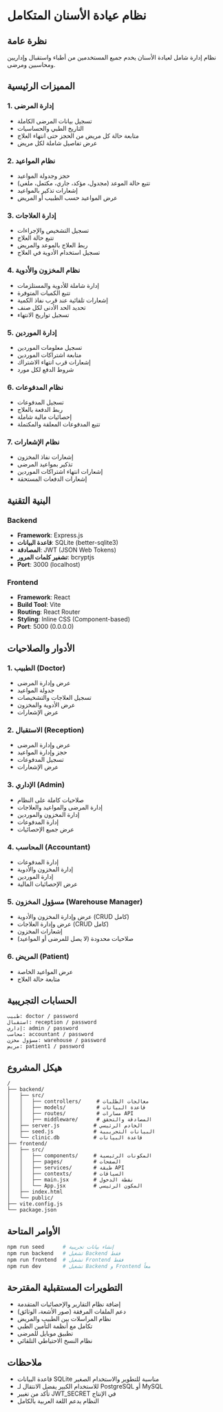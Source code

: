# نظام عيادة الأسنان المتكامل

## نظرة عامة
نظام إدارة شامل لعيادة الأسنان يخدم جميع المستخدمين من أطباء واستقبال وإداريين ومحاسبين ومرضى.

## المميزات الرئيسية

### 1. إدارة المرضى
- تسجيل بيانات المرضى الكاملة
- التاريخ الطبي والحساسيات
- متابعة حالة كل مريض من الحجز حتى انتهاء العلاج
- عرض تفاصيل شاملة لكل مريض

### 2. نظام المواعيد
- حجز وجدولة المواعيد
- تتبع حالة الموعد (مجدول، مؤكد، جاري، مكتمل، ملغي)
- إشعارات تذكير بالمواعيد
- عرض المواعيد حسب الطبيب أو المريض

### 3. إدارة العلاجات
- تسجيل التشخيص والإجراءات
- تتبع حالة العلاج
- ربط العلاج بالموعد والمريض
- تسجيل استخدام الأدوية في العلاج

### 4. نظام المخزون والأدوية
- إدارة شاملة للأدوية والمستلزمات
- تتبع الكميات المتوفرة
- إشعارات تلقائية عند قرب نفاذ الكمية
- تحديد الحد الأدنى لكل صنف
- تسجيل تواريخ الانتهاء

### 5. إدارة الموردين
- تسجيل معلومات الموردين
- متابعة اشتراكات الموردين
- إشعارات قرب انتهاء الاشتراك
- شروط الدفع لكل مورد

### 6. نظام المدفوعات
- تسجيل المدفوعات
- ربط الدفعة بالعلاج
- إحصائيات مالية شاملة
- تتبع المدفوعات المعلقة والمكتملة

### 7. نظام الإشعارات
- إشعارات نفاذ المخزون
- تذكير بمواعيد المرضى
- إشعارات انتهاء اشتراكات الموردين
- إشعارات الدفعات المستحقة

## البنية التقنية

### Backend
- **Framework**: Express.js
- **قاعدة البيانات**: SQLite (better-sqlite3)
- **المصادقة**: JWT (JSON Web Tokens)
- **تشفير كلمات المرور**: bcryptjs
- **Port**: 3000 (localhost)

### Frontend
- **Framework**: React
- **Build Tool**: Vite
- **Routing**: React Router
- **Styling**: Inline CSS (Component-based)
- **Port**: 5000 (0.0.0.0)

## الأدوار والصلاحيات

### 1. الطبيب (Doctor)
- عرض وإدارة المرضى
- جدولة المواعيد
- تسجيل العلاجات والتشخيصات
- عرض الأدوية والمخزون
- عرض الإشعارات

### 2. الاستقبال (Reception)
- عرض وإدارة المرضى
- حجز وإدارة المواعيد
- تسجيل المدفوعات
- عرض الإشعارات

### 3. الإداري (Admin)
- صلاحيات كاملة على النظام
- إدارة المرضى والمواعيد والعلاجات
- إدارة المخزون والموردين
- إدارة المدفوعات
- عرض جميع الإحصائيات

### 4. المحاسب (Accountant)
- إدارة المدفوعات
- إدارة المخزون والأدوية
- إدارة الموردين
- عرض الإحصائيات المالية

### 5. مسؤول المخزون (Warehouse Manager)
- عرض وإدارة المخزون والأدوية (CRUD كامل)
- عرض وإدارة العلاجات (CRUD كامل)
- إشعارات المخزون
- صلاحيات محدودة (لا يصل للمرضى أو المواعيد)

### 6. المريض (Patient)
- عرض المواعيد الخاصة
- متابعة حالة العلاج

## الحسابات التجريبية

```
طبيب: doctor / password
استقبال: reception / password
إداري: admin / password
محاسب: accountant / password
مسؤول مخزن: warehouse / password
مريض: patient1 / password
```

## هيكل المشروع

```
/
├── backend/
│   ├── src/
│   │   ├── controllers/     # معالجات الطلبات
│   │   ├── models/          # قاعدة البيانات
│   │   ├── routes/          # مسارات API
│   │   ├── middleware/      # المصادقة والتحقق
│   ├── server.js           # الخادم الرئيسي
│   ├── seed.js             # البيانات التجريبية
│   └── clinic.db           # قاعدة البيانات
├── frontend/
│   ├── src/
│   │   ├── components/     # المكونات الرئيسية
│   │   ├── pages/          # الصفحات
│   │   ├── services/       # طبقة API
│   │   ├── contexts/       # السياقات
│   │   ├── main.jsx        # نقطة الدخول
│   │   └── App.jsx         # المكون الرئيسي
│   ├── index.html
│   └── public/
├── vite.config.js
└── package.json
```

## الأوامر المتاحة

```bash
npm run seed      # إنشاء بيانات تجريبية
npm run backend   # تشغيل Backend فقط
npm run frontend  # تشغيل Frontend فقط
npm run dev       # تشغيل Backend و Frontend معاً
```

## التطويرات المستقبلية المقترحة
- إضافة نظام التقارير والإحصائيات المتقدمة
- دعم الملفات المرفقة (صور الأشعة، الوثائق)
- نظام المراسلات بين الطبيب والمريض
- تكامل مع أنظمة التأمين الطبي
- تطبيق موبايل للمرضى
- نظام النسخ الاحتياطي التلقائي

## ملاحظات
- قاعدة البيانات SQLite مناسبة للتطوير والاستخدام الصغير
- للاستخدام الكبير يفضل الانتقال لـ PostgreSQL أو MySQL
- تأكد من تغيير JWT_SECRET في الإنتاج
- النظام يدعم اللغة العربية بالكامل
